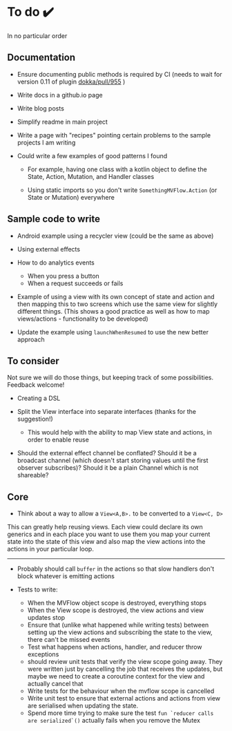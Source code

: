 # To do ✔️

In no particular order

## Documentation

* Ensure documenting public methods is required by CI (needs to wait for version 0.11 of plugin 
[dokka/pull/955](https://github.com/Kotlin/dokka/pull/955) )

* Write docs in a github.io page

* Write blog posts

* Simplify readme in main project

* Write a page with "recipes" pointing certain problems to the sample projects I am writing

* Could write a few examples of good patterns I found

  * For example, having one class with a kotlin object to define the State, Action, Mutation, and Handler classes
  
  * Using static imports so you don't write `SomethingMVFlow.Action` (or State or Mutation) everywhere

## Sample code to write

* Android example using a recycler view (could be the same as above)

* Using external effects

* How to do analytics events

  * When you press a button
  * When a request succeeds or fails

* Example of using a view with its own concept of state and action and then mapping this to two screens which use the 
same view for slightly different things. (This shows a good practice as well as how to map views/actions - 
functionality to be developed)

* Update the example using `launchWhenResumed` to use the new better approach

## To consider

Not sure we will do those things, but keeping track of some possibilities. Feedback welcome!

* Creating a DSL

* Split the View interface into separate interfaces (thanks for the suggestion!)
  
  * This would help with the ability to map View state and actions, in order to enable reuse
  
* Should the external effect channel be conflated? Should it be a broadcast channel (which doesn't start storing values 
until the first observer subscribes)? Should it be a plain Channel which is not shareable?
   
## Core

* Think about a way to allow a `View<A,B>.` to be converted to a `View<C, D>`
 
This can greatly help reusing views. Each view could declare its own generics and in each place you
 want to use them you map your current state into the state of this view and also map the view 
 actions into the actions in your particular loop. 
  
---
 
* Probably should call `buffer` in the actions so that slow handlers don't block whatever is 
emitting actions

* Tests to write:
   * When the MVFlow object scope is destroyed, everything stops
   * When the View scope is destroyed, the view actions and view updates stop
   * Ensure that (unlike what happened while writing tests) between setting up the view actions and
    subscribing the state to the view, there can't be missed events
   * Test what happens when actions, handler, and reducer throw exceptions
   * should review unit tests that verify the view scope going away. They were written just by cancelling the job that
   receives the updates, but maybe we need to create a coroutine context for the view and actually cancel that
   * Write tests for the behaviour when the mvflow scope is cancelled
   * Write unit test to ensure that external actions and actions from view are serialised when
   updating the state.
   * Spend more time trying to make sure the test ```fun `reducer calls are serialized`()``` actually fails when you 
   remove the Mutex 

